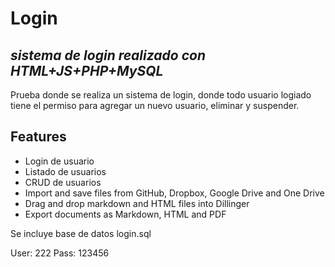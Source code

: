 # Login 
## _sistema de login realizado con HTML+JS+PHP+MySQL_



Prueba donde se realiza un sistema de login, donde todo usuario logiado tiene el permiso para agregar un nuevo usuario, eliminar y suspender.


## Features

- Login de usuario
- Listado de usuarios
- CRUD de usuarios
- Import and save files from GitHub, Dropbox, Google Drive and One Drive
- Drag and drop markdown and HTML files into Dillinger
- Export documents as Markdown, HTML and PDF


Se incluye base de datos login.sql

User: 222
Pass: 123456